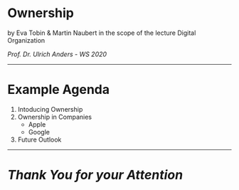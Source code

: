 # Ownership

by Eva Tobin & Martin Naubert in the scope of the lecture Digital Organization

_Prof. Dr. Ulrich Anders - WS 2020_

---

# Example Agenda

1. Intoducing Ownership 
1. Ownership in Companies
    * Apple
    * Google   
1. Future Outlook    

---

# _Thank You for your Attention_

